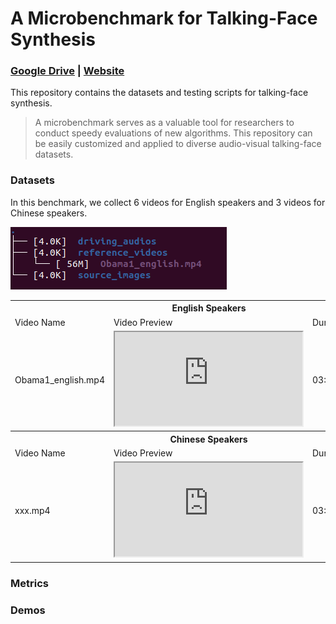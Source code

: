 # A Microbenchmark for Talking-Face Synthesis
### [**Google Drive**](https://drive.google.com/drive/folders/1vBse3rgHd3JfTGNFXC-oUZs5DR9B5Mep?usp=sharing) | [**Website**](https://jason-cs18.github.io/awesome-avatar/benchmarks/)

This repository contains the datasets and testing scripts for talking-face synthesis.

> A microbenchmark serves as a valuable tool for researchers to conduct speedy evaluations of new algorithms. This repository can be easily customized and applied to diverse audio-visual talking-face datasets.

### Datasets
In this benchmark, we collect 6 videos for English speakers and 3 videos for Chinese speakers.

![File Structure](https://github.com/Jason-cs18/awesome-avatar/blob/main/benchmarks/assets/file_structure.png "Magic Gardens")

<!-- ![](https://github.com/Jason-cs18/awesome-avatar/blob/main/benchmarks/assets/file_structure.png) -->

<table>
	<tr>
	    <th colspan="4"><center>English Speakers</center></th>
	<!-- </tr > -->
    	<tr>
	    <td >Video Name</td>
	    <td>Video Preview</td>
	    <td>Duration</td>
        <td>Resolution</td>
	</tr >
    </tr >
    	<tr>
	    <td>Obama1_english.mp4</td>
	    <td><iframe src="https://drive.google.com/file/d/1y6m7zjUHWmL-0huWifD1MEoRrWXY6V5c/preview"></iframe></td>
        <td>03:38.16</td>
        <td>450x450</td>
	</tr >
    <tr>
	    <th colspan="4"><center>Chinese Speakers</center></th>
	<!-- </tr > -->
    	<tr>
	    <td >Video Name</td>
	    <td>Video Preview</td>
	    <td>Duration</td>
        <td>Resolution</td>
	</tr >
    </tr >
    	<tr>
	    <td>xxx.mp4</td>
	    <td><iframe src="https://drive.google.com/file/d/1y6m7zjUHWmL-0huWifD1MEoRrWXY6V5c/preview"></iframe></td>
        <td>03:38.16</td>
        <td>450x450</td>
	</tr >
</table>

### Metrics
### Demos
